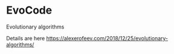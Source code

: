 # EvoCode

Evolutionary algorithms

Details are here
https://alexerofeev.com/2018/12/25/evolutionary-algorithms/

